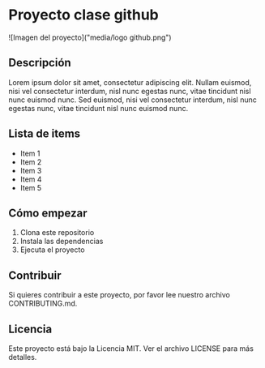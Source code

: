 # Proyecto clase github

![Imagen del proyecto]("media/logo github.png")

## Descripción

Lorem ipsum dolor sit amet, consectetur adipiscing elit. Nullam euismod, nisi vel consectetur interdum, nisl nunc egestas nunc, vitae tincidunt nisl nunc euismod nunc. Sed euismod, nisi vel consectetur interdum, nisl nunc egestas nunc, vitae tincidunt nisl nunc euismod nunc.

## Lista de items

- Item 1
- Item 2
- Item 3
- Item 4
- Item 5

## Cómo empezar

1. Clona este repositorio
2. Instala las dependencias
3. Ejecuta el proyecto

## Contribuir

Si quieres contribuir a este proyecto, por favor lee nuestro archivo CONTRIBUTING.md.

## Licencia

Este proyecto está bajo la Licencia MIT. Ver el archivo LICENSE para más detalles.
